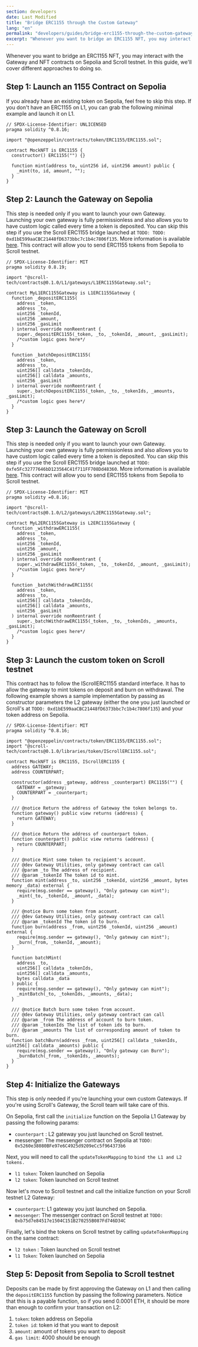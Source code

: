 ```yaml
---
section: developers
date: Last Modified
title: "Bridge ERC1155 through the Custom Gateway"
lang: "en"
permalink: "developers/guides/bridge-erc1155-through-the-custom-gateway"
excerpt: "Whenever you want to bridge an ERC1155 NFT, you may interact with the Gateway and NFT contracts on Sepolia and Scroll testnet. In this guide, we'll cover different approaches to doing so."
---
```


Whenever you want to bridge an ERC1155 NFT, you may interact with the Gateway and NFT contracts on Sepolia and Scroll testnet. In this guide, we'll cover different approaches to doing so.

## Step 1: Launch an 1155 Contract on Sepolia

If you already have an existing token on Sepolia, feel free to skip this step. If you don't have an ERC1155 on L1, you can grab the following minimal example and launch it on L1.

```solidity
// SPDX-License-Identifier: UNLICENSED
pragma solidity ^0.8.16;

import "@openzeppelin/contracts/token/ERC1155/ERC1155.sol";

contract MockNFT is ERC1155 {
  constructor() ERC1155("") {}

  function mint(address to, uint256 id, uint256 amount) public {
    _mint(to, id, amount, "");
  }
}
```

## Step 2: Launch the Gateway on Sepolia

This step is needed only if you want to launch your own Gateway. Launching your own gateway is fully permissionless and also allows you to have custom logic called every time a token is deposited. You can skip this step if you use the Scroll ERC1155 bridge launched at `TODO: TODO: 0xd1bE599aaCBC21448fD6373bbc7c1b4c7806f135`. More information is available [here](https://github.com/scroll-tech/token-list). This contract will allow you to send ERC1155 tokens from Sepolia to Scroll testnet.

```solidity
// SPDX-License-Identifier: MIT
pragma solidity 0.8.19;

import "@scroll-tech/contracts@0.1.0/L1/gateways/L1ERC1155Gateway.sol";

contract MyL1ERC1155Gateway is L1ERC1155Gateway {
  function _depositERC1155(
    address _token,
    address _to,
    uint256 _tokenId,
    uint256 _amount,
    uint256 _gasLimit
  ) internal override nonReentrant {
    super._depositERC1155(_token, _to, _tokenId, _amount, _gasLimit);
    /*custom logic goes here*/
  }

  function _batchDepositERC1155(
    address _token,
    address _to,
    uint256[] calldata _tokenIds,
    uint256[] calldata _amounts,
    uint256 _gasLimit
  ) internal override nonReentrant {
    super._batchDepositERC1155(_token, _to, _tokenIds, _amounts, _gasLimit);
    /*custom logic goes here*/
  }
}
```

## Step 3: Launch the Gateway on Scroll

This step is needed only if you want to launch your own Gateway. Launching your own gateway is fully permissionless and also allows you to have custom logic called every time a token is deposited. You can skip this step if you use the Scroll ERC1155 bridge launched at `TODO: 0xfe5Fc32777646bD123564C41f711FF708Dd48360`. More information is available [here](https://github.com/scroll-tech/token-list). This contract will allow you to send ERC1155 tokens from Sepolia to Scroll testnet.

```solidity
// SPDX-License-Identifier: MIT
pragma solidity =0.8.16;

import "@scroll-tech/contracts@0.1.0/L2/gateways/L2ERC1155Gateway.sol";

contract MyL2ERC1155Gateway is L2ERC1155Gateway {
  function _withdrawERC1155(
    address _token,
    address _to,
    uint256 _tokenId,
    uint256 _amount,
    uint256 _gasLimit
  ) internal override nonReentrant {
    super._withdrawERC1155(_token, _to, _tokenId, _amount, _gasLimit);
    /*custom logic goes here*/
  }

  function _batchWithdrawERC1155(
    address _token,
    address _to,
    uint256[] calldata _tokenIds,
    uint256[] calldata _amounts,
    uint256 _gasLimit
  ) internal override nonReentrant {
    super._batchWithdrawERC1155(_token, _to, _tokenIds, _amounts, _gasLimit);
    /*custom logic goes here*/
  }
}
```

## Step 3: Launch the custom token on Scroll testnet

This contract has to follow the IScrollERC1155 standard interface. It has to allow the gateway to mint tokens on deposit and burn on withdrawal. The following example shows a sample implementation by passing as constructor parameters the L2 gateway (either the one you just launched or Scroll's at `TODO: 0xd1bE599aaCBC21448fD6373bbc7c1b4c7806f135`) and your token address on Sepolia.

```solidity
// SPDX-License-Identifier: MIT
pragma solidity ^0.8.16;

import "@openzeppelin/contracts/token/ERC1155/ERC1155.sol";
import "@scroll-tech/contracts@0.1.0/libraries/token/IScrollERC1155.sol";

contract MockNFT is ERC1155, IScrollERC1155 {
  address GATEWAY;
  address COUNTERPART;

  constructor(address _gateway, address _counterpart) ERC1155("") {
    GATEWAY = _gateway;
    COUNTERPART = _counterpart;
  }

  /// @notice Return the address of Gateway the token belongs to.
  function gateway() public view returns (address) {
    return GATEWAY;
  }

  /// @notice Return the address of counterpart token.
  function counterpart() public view returns (address) {
    return COUNTERPART;
  }

  /// @notice Mint some token to recipient's account.
  /// @dev Gateway Utilities, only gateway contract can call
  /// @param _to The address of recipient.
  /// @param _tokenId The token id to mint.
  function mint(address _to, uint256 _tokenId, uint256 _amount, bytes memory _data) external {
    require(msg.sender == gateway(), "Only gateway can mint");
    _mint(_to, _tokenId, _amount, _data);
  }

  /// @notice Burn some token from account.
  /// @dev Gateway Utilities, only gateway contract can call
  /// @param _tokenId The token id to burn.
  function burn(address _from, uint256 _tokenId, uint256 _amount) external {
    require(msg.sender == gateway(), "Only gateway can mint");
    _burn(_from, _tokenId, _amount);
  }

  function batchMint(
    address _to,
    uint256[] calldata _tokenIds,
    uint256[] calldata _amounts,
    bytes calldata _data
  ) public {
    require(msg.sender == gateway(), "Only gateway can mint");
    _mintBatch(_to, _tokenIds, _amounts, _data);
  }

  /// @notice Batch burn some token from account.
  /// @dev Gateway Utilities, only gateway contract can call
  /// @param _from The address of account to burn token.
  /// @param _tokenIds The list of token ids to burn.
  /// @param _amounts The list of corresponding amount of token to burn.
  function batchBurn(address _from, uint256[] calldata _tokenIds, uint256[] calldata _amounts) public {
    require(msg.sender == gateway(), "Only gateway can Burn");
    _burnBatch(_from, _tokenIds, _amounts);
  }
}
```

## Step 4: Initialize the Gateways

This step is only needed if you're launching your own custom Gateways. If you're using Scroll's Gateway, the Scroll team will take care of this.

On Sepolia, first call the `initialize` function on the Sepolia L1 Gateway by passing the following params:

- `counterpart` : L2 gateway you just launched on Scroll testnet.
- messenger: The messenger contract on Sepolia at `TODO: 0x5260e38080BFe97e6C4925d9209eCc5f964373b6`

Next, you will need to call the `updateTokenMapping` to `bind the L1 and L2 tokens.`

- `l1 token`: Token launched on Sepolia
- `l2 token`: Token launched on Scroll testnet

Now let's move to Scroll testnet and call the initialize function on your Scroll testnet L2 Gateway:

- `counterpart`: L1 gateway you just launched on Sepolia.
- `messenger`: The messenger contract on Scroll testnet at `TODO: 0xb75d7e84517e1504C151B270255B087Fd746D34C`

Finally, let's bind the tokens on Scroll testnet by calling `updateTokenMapping` on the same contract:

- `l2 token` : Token launched on Scroll testnet
- `l1 Token`: Token launched on Sepolia

## Step 5: Deposit from Sepolia to Scroll testnet

Deposits can be made by first approving the Gateway on L1 and then calling the `depositERC1155` function by passing the following parameters. Notice that this is a payable function, so if you send 0.0001 ETH, it should be more than enough to confirm your transaction on L2:

1. `token`: token address on Sepolia
2. `token id`: token id that you want to deposit
3. `amount`: amount of tokens you want to deposit
4. `gas limit`: 4000 should be enough
